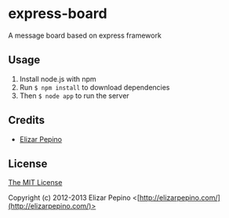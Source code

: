# express-board

A message board based on express framework

## Usage

1. Install node.js with npm
2. Run `$ npm install` to download dependencies
3. Then `$ node app` to run the server

## Credits

  - [Elizar Pepino](http://github.com/elizar)

## License

[The MIT License](http://opensource.org/licenses/MIT)

Copyright (c) 2012-2013 Elizar Pepino <[http://elizarpepino.com/](http://elizarpepino.com/)>